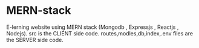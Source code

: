# MERN-stack
E-lerning website using MERN stack (Mongodb , Expressjs , Reactjs , Nodejs).
 src is the CLIENT side code. 
 routes,modles,db,index,.env files are the SERVER side code.
